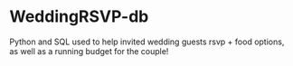 # WeddingRSVP-db
Python and SQL used to help invited wedding guests rsvp + food options, as well as a running budget for the couple!
